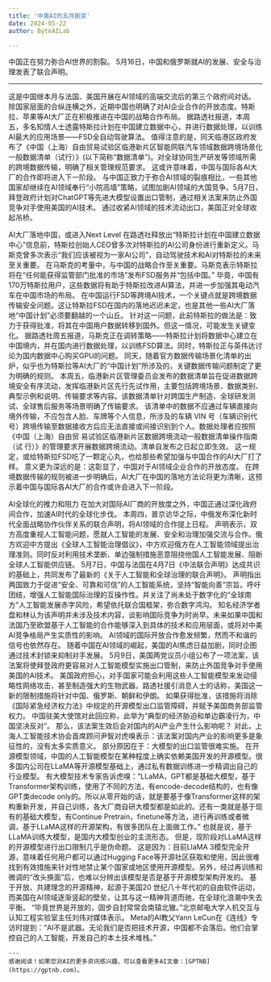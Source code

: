 ```yaml
---
title: '中美AI的五月剧变'
date: 2024-05-22
author: ByteAILab

---
```


中国正在努力弥合AI世界的割裂。
5月16日，中国和俄罗斯就AI的发展、安全与治理发表了联合声明。

---
这是中国继本月与法国、美国开展在AI领域的高端交流后的第三个政府间对话。
除国家层面的合纵连横之外，近期中国也明确了对AI企业合作的开放态度。特斯拉、苹果等AI大厂正在积极推进在中国的战略合作布局。
据路透社报道，本周五，多名知情人士透露特斯拉计划在中国建立数据中心，并进行数据处理，以训练AI最大的应用场景——FSD全自动驾驶算法。
值得注意的是，同天临港区政府发布了《中国（上海）自由贸易试验区临港新片区智能网联汽车领域数据跨境场景化一般数据清单（试行）》(以下简称“数据清单”)。对全球协同生产研发等领域所需的跨境数据传输，明确了相关管理规范要求。
这或许意味着，中国与国际各AI大厂的合作即将进入下一阶段。
与中国正致力于弥合AI领域的裂痕相比，一些其他国家却继续在AI领域奉行“小院高墙”策略，试图加剧AI领域的大国竞争。5月7日，拜登政府计划对ChatGPT等先进大模型设置出口管制，通过相关法案来防止外国竞争对手使用美国的AI技术。
通过收紧AI领域的技术流动出口，美国正对全球收起吊桥。

AI大厂落地中国，或进入Next Level
在路透社释放出“特斯拉计划在中国建立数据中心”信息前，特斯拉创始人CEO曾多次对特斯拉的AI公司身份进行重新定义。马斯克曾多次表示“我们应该被视为一家AI公司”，自动驾驶技术和AI对特斯拉的未来至关重要。
在马斯克的考量中，与中国的战略合作至关重要。马斯克表示特斯拉将在“任何能获得监管部门批准的市场”发布FSD服务并“包括中国。”
毕竟，中国有170万特斯拉用户，这些数据将有助于特斯拉改进AI算法，并进一步加强其电动汽车在中国市场的布局。
在中国运行FSD等跨境AI技术，一个关键点就是跨境数据传输安全问题。这让特斯拉FSD在国内的落地迟迟未定，也是其他一些AI大厂落地“中国计划”必须要翻越的一个山丘。
针对这一问题，此前特斯拉的做法是：致力于获得批准，将其在中国用户数据转移到国外。但这一情况，可能发生关键变化。
据路透社周五报道，马斯克正在调转策略——特斯拉计划将数据中心建立在中国境内，并在国内进行数据处理，以训练FSD算法。同时，特斯拉正与英伟达讨论为国内数据中心购买GPU的问题。
同天，随着官方数据传输场景化清单的出炉，似乎也为特斯拉等AI大厂的“中国计划”所涉及的，关键数据传输问题制定了更为明确的规则。
本周五，临港新片区管理委员会发布的数据清单旨在促进数据跨境安全有序流动，发挥临港新片区先行先试作用，主要包括跨境场景、数据类别、典型示例和说明、传输要求等内容。该数据清单针对跨国生产制造、全球研发测试、全球售后服务等场景明确了传输要求。
该清单中的数据不应通过车辆直接向境外传输，不应包含人脸、车牌等个人信息，所涉及的车辆 VIN 号（车辆识别代号）跨境传输至数据接收方后应无法直接或间接识别到个人。数据处理者应按照《中国（上海）自由贸 易试验区临港新片区数据跨境流动一般数据清单操作指南（试 行）》的管理要求开展数据跨境流动。清单自发布之日起立即生效。
这一规定，或给特斯拉FSD吃了一颗定心丸，也给那些希望加强与中国合作的AI大厂打了样。
意义更为深远的是：这彰显了，中国对于AI领域企业合作的开放态度。
在跨境数据传输的规则被进一步明确后，AI大厂在中国的落地方法论将更为清晰，这预示着中国与国际各AI大厂的合作或许会进入下一阶段。

AI全球化的推力和阻力
在加大对国际AI厂商的开放度之外，中国正通过深化政府间合作，加速AI时代的全球化步伐。
本周四，普京访华之际，中俄发布深化新时代全面战略协作伙伴关系的联合声明，将AI领域的合作提上日程。
声明表示，双方高度重视人工智能问题，愿就人工智能的发展、安全和治理加强交流与合作。俄方欢迎中方提出《全球人工智能治理倡议》，中方欢迎俄方在人工智能领域提出治理准则。同时反对利用技术垄断、单边强制措施恶意阻挠他国人工智能发展、阻断全球人工智能供应链。
5月7日，中国与法国在4月7日《中法联合声明》达成共识的基础上，共同发布了最新的《关于人工智能和全球治理的联合声明》。
声明指出两国致力于促进“安全、可靠和可信”的人工智能系统，坚持“智能向善”宗旨。呼吁团结，增强人工智能国际治理的互操作性。并关注了尚未处于数字化的“全球南方”人工智能发展赤字风险，希望依托联合国框架，弥合数字鸿沟。
知名经济学者盘和林认为该声明并未涉及技术内容，谈影响国际竞争为时尚早。未来如果中国和法国乃至欧盟基于人工智能的合作能够深入到具体的技术和应用层面，或将对中美AI竞争格局产生实质性的影响。
AI领域的国际开放合作愈发频繁，然而不和谐的信号也依然存在。
随着中国在AI领域的崛起，美国的AI焦虑日益加剧，同时企图通过技术封锁来抑制对手发展。
5月9日，美国两党议员小组公布了一项法案，该法案将使拜登政府更容易对人工智能模型实施出口管制，来防止外国竞争对手使用美国的AI技术。
美国政府担心，对手国家可能会利用这些人工智能模型来发动侵略性网络攻击，甚至制造强大的生物武器。路透社援引消息人士的话称，美国这一新的限制措施将针对中国、俄罗斯、朝鲜和伊朗。
如果获得批准，该措施将消除《国际紧急经济权力法》中规定的开源模型出口监管障碍，并赋予美国商务部监管权力。
中国驻美大使馆对此回应称，此举为“典型的经济胁迫和单边霸凌行为，中国坚决反对”。
那么，该法案生效后会对国内的AI产业产生什么影响呢？
对此，上海人工智能技术协会首席顾问尹智对虎嗅表示：该法案对国内产业的影响更多是象征性的，没有太多实质意义。
部分原因在于：大模型的出口监管很难实施。
在开源模型领域，中国的人工智能模型在某种程度上确实依赖美国开发的开源模型。很多国内公司在LLaMA等开源模型基础上，通过私有数据训练进一步精调出自己的行业模型。
有大模型技术专家告诉虎嗅：“LLaMA，GPT都是基础大模型，基于Transformer架构训练，使用了不同的方法，有encode-decode结构的，也有像GPT类decode only的。所以从零开始的话，就是要基于像Transformer这样的架构重新开发，并自己训练，各大厂商自研大模型都是如此的。还有一类就是基于现有的基础大模型，有Continue Pretrain，finetune等方法，进行再训练或者微调，基于LLaMA这样的开源架构，有很多团队在上面做工作。”
也就是说，基于LLaMA训练大模型，是国内大模型创业的主流形态。
但是，现阶段对LLaMA这样的开源模型进行出口限制几乎是伪命题。
这是因为：目前LlaMA 3模型完全开源，意味着任何用户都可以通过Hugging Face等开源社区获取和使用，因此很难找到有效措施来针对性地禁止某个国家或地区使用开源模型。另外，经过再训练和微调的“改头换面”后，也难以分辨出该模型是否是基于开源模型架构开发的。
基于开放、共建理念的开源精神，起源于美国20 世纪八十年代初的自由软件运动，而美国在AI领域逐渐竖起的壁垒，让其与这一精神背道而驰，在全球化浪潮中失去平衡。
“毕竟世界是开放的，固步自封常常会南辕北辙。”北京邮电大学人机交互与认知工程实验室主任刘伟对媒体表示。
Meta的AI教父Yann LeCun在《连线》专访时提到：“AI不是武器。无论我们是否把技术开源，中国都不会落后。他们会掌控自己的人工智能，开发自己的本土技术堆栈。”
```
---
感谢阅读！如果您对AI的更多资讯感兴趣，可以查看更多AI文章：[GPTNB](https://gptnb.com)。